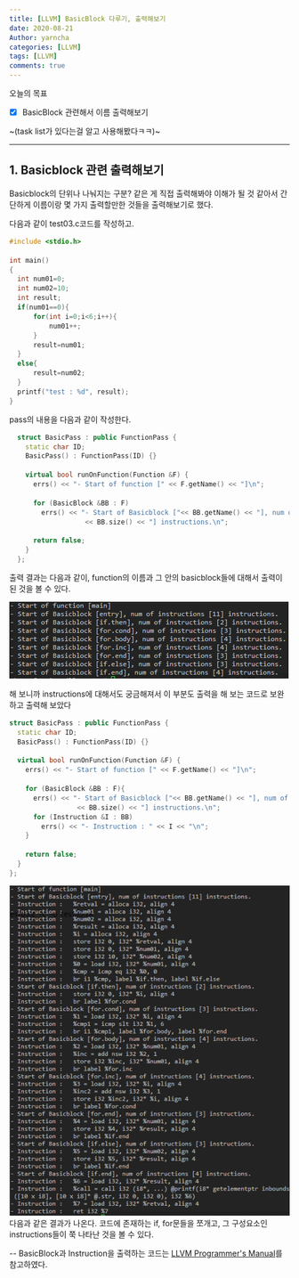 ```yaml
---
title: [LLVM] BasicBlock 다루기, 출력해보기
date: 2020-08-21
Author: yarncha
categories: [LLVM]
tags: [LLVM]
comments: true
---
```


오늘의 목표

-   [x] BasicBlock 관련해서 이름 출력해보기

~(task list가 있다는걸 알고 사용해봤다ㅋㅋ)~

* * *

## 1. Basicblock 관련 출력해보기

Basicblock의 단위나 나눠지는 구분? 같은 게 직접 출력해봐야 이해가 될 것 같아서 간단하게 이름이랑 몇 가지 출력할만한 것들을 출력해보기로 했다.

다음과 같이 test03.c코드를 작성하고.

```c
#include <stdio.h>

int main()
{
  int num01=0;
  int num02=10;
  int result;
  if(num01==0){
      for(int i=0;i<6;i++){
          num01++;
      }
      result=num01;
  }
  else{
      result=num02;
  }
  printf("test : %d", result);
}
```

pass의 내용을 다음과 같이 작성한다.

```cpp
  struct BasicPass : public FunctionPass {
    static char ID;
    BasicPass() : FunctionPass(ID) {}

    virtual bool runOnFunction(Function &F) {
      errs() << "- Start of function [" << F.getName() << "]\n";

      for (BasicBlock &BB : F)
        errs() << "- Start of Basicblock ["<< BB.getName() << "], num of instructions ["
                   << BB.size() << "] instructions.\n";

      return false;
    }
  };
```

출력 결과는 다음과 같이, function의 이름과 그 안의 basicblock들에 대해서 출력이 된 것을 볼 수 있다.

![img](\images\14_01.png)

해 보니까 instructions에 대해서도 궁금해져서 이 부분도 출력을 해 보는 코드로 보완하고 출력해 보았다

```cpp
struct BasicPass : public FunctionPass {
  static char ID;
  BasicPass() : FunctionPass(ID) {}

  virtual bool runOnFunction(Function &F) {
    errs() << "- Start of function [" << F.getName() << "]\n";

    for (BasicBlock &BB : F){
      errs() << "- Start of Basicblock ["<< BB.getName() << "], num of instructions ["
                 << BB.size() << "] instructions.\n";
      for (Instruction &I : BB)
        errs() << "- Instruction : " << I << "\n";
    }

    return false;
  }
};
```

![img](\images\14_02.png)
다음과 같은 결과가 나온다.
코드에 존재하는 if, for문들을 쪼개고, 그 구성요소인 instructions들이 쭉 나타난 것을 볼 수 있다.

\-- BasicBlock과 Instruction을 출력하는 코드는 [LLVM Programmer's Manual]를 참고하였다.

<!-- References -->

[llvm programmer's manual]: https://llvm.org/docs/ProgrammersManual.html#iterating-over-the-basicblock-in-a-function "출력 코드"

[boguscontrolflow부분]: https://github.com/obfuscator-llvm/obfuscator/blob/llvm-4.0/lib/Transforms/Obfuscation/BogusControlFlow.cpp "bcf"
